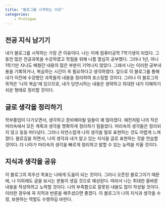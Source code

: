 ```yaml
---
title: "블로그를 시작하는 이유"
categories:
    - Prologue
---
```


## 전공 지식 남기기
내가 블로그를 시작하는 가장 큰 이유이다. 나는 이제 컴퓨터공학 7학기생이 되었다. 그동안 많은 전공과목을 수강하였고 학점을 위해 나름 열심히 공부했다. 그러나 1년, 아니 1학기만 지나도 배웠던 내용의 많은 부분이 기억나지 않았다. 그래서 나는 이러한 공부내용을 기록하거나, 복습하는 시간이 꼭 필요하다고 생각하였다. 앞으로 이 블로그를 통해 내가 이전에 수강했던 과목들의 내용을 정리하여 포스팅할 것이다. 그러나 이 블로그의 목적은 '나의 복습'에 있으므로, 내가 당연시하는 내용은 생략하고 최대한 내가 이해하기 쉬운 형태로 정리할 것이다.

## 글로 생각을 정리하기
학부졸업이 다가오면서, 생각하고 준비해야될 일들이 꽤 많아졌다. 예전처럼 나의 작은 머리속에서 모든 계획과 생각을 명확하게 정리하기 힘들었다. 머리속의 생각들은 정리되지 않고 둥둥 떠다녔다. 그러니 자연스럽게 나의 생각을 말로 표현하는 것도 어렵게 느껴졌다. 블로깅을 하면서, 나의 생각과 내가 알고 있는 지식을 글로 표현하는 것을 연습할 것이다. 더 나아가 머리속의 생각을 빠르게 정리하고 말할 수 있는 능력을 키울 것이다.

## 지식과 생각을 공유
이 블로그의 최우선 목표는 나에게 도움이 되는 것이다. 그러나 오픈된 블로그이기 때문에, 나 이외에도 글을 보시는 분들이 생길 것으로 예상된다. 따라서 나는 최대한 올바른 내용을 작성하려고 노력할 것이다. 나의 부족함으로 잘못된 내용도 많이 작성될 것이다. 이러한 경우에 꼭 지적과 반론을 해주셨으면 좋겠다. 이 블로그가 나의 지식과 생각을 수정, 보완하는 역할도 수행하길 바란다. 